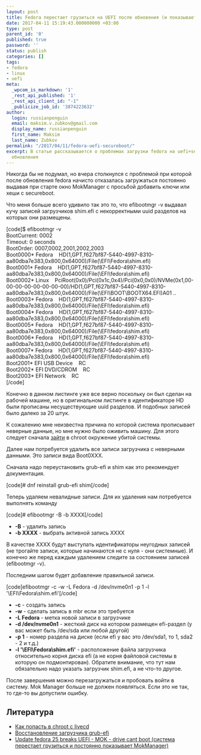 ```yaml
---
layout: post
title: Fedora перестает грузиться на UEFI после обновения (и показывает MOK)
date: 2017-04-11 15:19:43.000000000 +03:00
type: post
parent_id: '0'
published: true
password: ''
status: publish
categories: []
tags:
- fedora
- linux
- uefi
meta:
  _wpcom_is_markdown: '1'
  _rest_api_published: '1'
  _rest_api_client_id: "-1"
  _publicize_job_id: '3874223632'
author:
  login: russianpenguin
  email: maksim.v.zubkov@gmail.com
  display_name: russianpenguin
  first_name: Maksim
  last_name: Zubkov
permalink: "/2017/04/11/fedora-uefi-secureboot/"
excerpt: В статье рассказывается о проблемах загрузки fedora на uefi+secureboot после
  обновления
---
```

Никогда бы не подумал, но вчера столкнулся с проблемой при которой после обновления fedora начисто отказалась загружаться постоянно выдавая при старте окно MokManager с просьбой добавить ключи или хеши с secureboot.

Что меня больше всего удивило так это то, что efibootmgr -v выдавал кучу записей загрузчиков shim.efi с некорректными uuid разделов на которых они размещены.

[code]$ efibootmgr -v  
BootCurrent: 0002  
Timeout: 0 seconds  
BootOrder: 0007,0002,2001,2002,2003  
Boot0000\* Fedora&nbsp;&nbsp; &nbsp;HD(1,GPT,f627bf87-5440-4997-8310-aa80dba7e383,0x800,0x64000)/File(\EFI\Fedora\shim.efi)  
Boot0001\* Fedora&nbsp;&nbsp; &nbsp;HD(1,GPT,f627bf87-5440-4997-8310-aa80dba7e383,0x800,0x64000)/File(\EFI\fedora\shim.efi)  
Boot0002\* Linux&nbsp;&nbsp; &nbsp;PciRoot(0x0)/Pci(0x1c,0x4)/Pci(0x0,0x0)/NVMe(0x1,00-00-00-00-00-00-00-00)/HD(1,GPT,f627bf87-5440-4997-8310-aa80dba7e383,0x800,0x64000)/File(\EFI\BOOT\BOOTX64.EFI)A01 ..  
Boot0003\* Fedora&nbsp;&nbsp; &nbsp;HD(1,GPT,f627bf87-5440-4997-8310-aa80dba7e383,0x800,0x64000)/File(\EFI\fedora\shim.efi)  
Boot0004\* Fedora&nbsp;&nbsp; &nbsp;HD(1,GPT,f627bf87-5440-4997-8310-aa80dba7e383,0x800,0x64000)/File(\EFI\fedora\shim.efi)  
Boot0005\* Fedora&nbsp;&nbsp; &nbsp;HD(1,GPT,f627bf87-5440-4997-8310-aa80dba7e383,0x800,0x64000)/File(\EFI\fedora\shim.efi)  
Boot0006\* Fedora&nbsp;&nbsp; &nbsp;HD(1,GPT,f627bf87-5440-4997-8310-aa80dba7e383,0x800,0x64000)/File(\EFI\fedora\shim.efi)  
Boot0007\* Fedora&nbsp;&nbsp; &nbsp;HD(1,GPT,f627bf87-5440-4997-8310-aa80dba7e383,0x800,0x64000)/File(\EFI\fedora\shim.efi)  
Boot2001\* EFI USB Device&nbsp;&nbsp; &nbsp;RC  
Boot2002\* EFI DVD/CDROM&nbsp;&nbsp; &nbsp;RC  
Boot2003\* EFI Network&nbsp;&nbsp; &nbsp;RC  
[/code]

Конечно в данном листинге уже все верно поскольку он был сделан на рабочей машине, но в оригинальном листинге в идентификаторе HD были прописаны несуществующие uuid разделов. И подобных записей было далеко за 20 штук.

К сожалению мне неизвестна причина по которой система прописывает неверные данные, но мне нужно было оживить машину. Для этого следует сначала [зайти](https://docs.fedoraproject.org/en-US/Fedora/22/html/Multiboot_Guide/common_operations_appendix.html#common-chroot_from_live) в chroot окружение убитой системы.

Далее нам потребуется удалить все записи загрузчика с неверными данными. Это записи вида Boot0ХХХ.

Сначала надо переустановить grub-efi и shim как это рекомендует документация.

[code]# dnf reinstall grub-efi shim[/code]

Теперь удаляем невалидные записи. Для их удаления нам потребуется выполнять команду

[code]# efibootmgr -B -b XXXX[/code]

- **-B** - удалить запись
- **-b XXXX** - выбрать активной запись XXXX

В качестве XXXX будут выступать идентификаторы неугодных записей (не трогайте записи, которые начинаются не с нуля - они системные). И конечно же перед каждым удалением следите за состоянием записей (efibootmgr -v).

Последним шагом будет добавление правильной записи.

[code]efibootmgr -c -w -L Fedora -d /dev/nvme0n1 -p 1 -l '\EFI\Fedora\shim.efi'[/code]

- **-c** - создать запись
- **-w** - сделать запись в mbr если это требуется
- **-L Fedora** - метка новой записи в загрузчике
- **-d /dev/nvme0n1** - жесткий диск на котором размещен efi-раздел (у вас может быть /dev/sda или любой другой)
- **-p 1** - номер раздела на диске (если efi у вас это /dev/sda1, то 1, sda2 - 2 и т.д.)
- **-l '\EFI\Fedora\shim.efi'** - расположение файла загрузчика относительно корня диска efi (а не корня файловой системы в которую он подмонтирован). Обратите внимание, что тут нам обязательно надо указать загрузчик shim.efi, а не что-то другое.

После завершения можно перезагружаться и пробовать войти в систему. Mok Manager больше не должен появляться. Если это не так, то где-то вы допустили ошибку.

## Литература

- [Как попасть в chroot с livecd](https://docs.fedoraproject.org/en-US/Fedora/22/html/Multiboot_Guide/common_operations_appendix.html#common-chroot_from_live)
- [Восстановление загрузчика grub-efi](https://docs.fedoraproject.org/en-US/Fedora/22/html/Multiboot_Guide/GRUB-reinstalling.html)
- [Update fedora 25 breaks UEFI - MOK - drive cant boot (система перестает грузиться и постоянно показывает MokManager)](https://bugzilla.redhat.com/show_bug.cgi?id=1413191)

